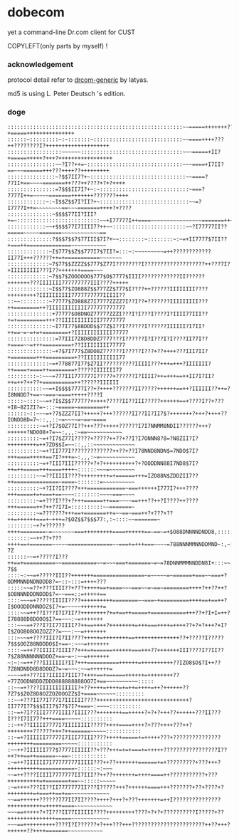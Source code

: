 # dobecom

 yet a command-line Dr.com client for CUST
 
 COPYLEFT(only parts by myself) !
### acknowledgement
 protocol detail refer to [drcom-generic](https://github.com/drcoms/drcom-generic) by latyas.
 
 md5 is using L. Peter Deutsch 's edition.
### doge
    :::::::::::::::::::::::::::::::::::::::::::::::::::::::~~=====+++++++??????????+=====+++++++++++++++
    ::::::~:::::::::~:~:::::::~::::::::::::::::::::::::::::~~====++++???++????????I?++++++++++++++++++++
    :::::::::::::::::~~~~~~::::::::::::::::::::::::::::::::~~~=====+II?+=====+++++?+++?+++++++++++++++++
    :::::::::::::::~~?I??++=~::::::::::::::::::::::::::::::~~~====+I7II?==~~~======+++???++++??+++++++++
    :::::::::::::::~?$$7II7?+~::::::::::::::::::::::::::::::~~====?77II+==~~~~=======++???++????+?+?++++
    :::::::::::::::=7$$$II7I?+~:~::::::::::::::::::::::::::::~===?7777I++=~~~~~=======+++++++???????++++
    ::::::::::::~:~I$$Z$$7I?II?+~::::::::::::::::::::::::::::~~=?I7777I++=~~~~~~~~==~~~=======++++?+????
    ::::::::::::::~$$$$77II?III?+=~::::::::::::::::::::::::::~~+I77777I++====~~~~~~~~~~~~~~~~=======++++
    ::::::::::::~~+$$$$77I7IIII7?++~~:::::::::::::::::::::::~~?I77777II??=====~~~~~=======~~~~~~~~~~~~==
    ::::::::::::::?$$$7$$7$77III$7I?+~~::::::::~::::::::~:~=+II7777$7II??+===++==============~~~~~~~~~~~
    :::::::::::::~I$777$$Z$$777I7$7II?=:::~:~~~~~~~~~=++????????????II77I+++??????++=+===========~~~~~~~
    :::::::::::::~7$77$$ZZZZ$$777$Z77I????????I???????????????????++???7I?+IIIIIIIII???I??+++++++====~~~
    :::::::::::::~7$$7$ZOOOOOO$777$O$7777$IIII????????????II??????+++++++???IIIIIII777777777III????+++++
    :::::::::::::~I$$77$ZO888Z$$777ZZ$777$I????++??????IIIIIIII????+++++++++?IIIIIIIIII7777777777IIIII??
    ::~~:::::::::~?7777$ZO888Z7I7777ZZZZ7I??I??+???????IIIIIIIII???++========++?IIIIIIIIIIII777777777777
    ::::::::::::::+77777$O8DNOZ77777ZZZI???I?I???I????I?IIII77III??+=+=========+++??IIIIIIIIIIII77777777
    ::::::::::::::~I77I77$88DDD$$77Z$I??I??????I??????IIIIII?I7II?++==~=~=+=+========+?IIIIIIIIIIII77777
    :::::::::::::::=77III7Z8D8DDZ7777???I??????I?I???I?I????II77I??+====~~=+++=========+??IIIIIIIII77777
    ::::::::::::::~+7$7I777$Z8DO8Z7?????I?????I???+??++++???III7II?+========+++=========+??IIIIIIIIIII77
    :::::::::::::~=+778877I77$Z7II??????????IIIII???+++=+++?IIIIIII?++====+====++========+?????IIIIIII77
    :::::::::~:~~~=?77III777777I?????+??????I?IIII?++=+++==++II7I7II?++=++?++??+==========++??????IIIIII
    :::::::::::~~=+I$$$$7777I??+?++++???????II?????++++++==++?IIIIII??++=?I8NNDD7+==~~===~====+++++????I
    :::::~::::~~=+?I$Z$$7777??+++++?????II??III?????++++++==+????I??+???+I8~8ZIZI?=~:::~=====~========++
    ::::::~::~~~=+?7$ZZZ7II?+++++?+++??????II??II?II7$?+++++++?+++?++++??IONDD8D=7~::,,::~=~~~~=~==~====
    ::::::::::~=+?I7$OZ77I??+++???+++++??????I7I7NNMM8NDII??????+++?++++++?NDOO8+7=~~:,,,:~==~~~~~~~~~~~
    ::::::::::~=+?I7$Z77I?????+?????++??+??I?I7ONNN8?8=?N8ZII?I?+++++++++=++7ZD$$I=~~::,,::~~~~~~~~~~~~~
    ::::::::::~=+?II777I?????????????++??+??I78NND8NDN$=7NDO$7I?+++====+++++==?I?+++=~:,,,:~=~~~~~~~~~~~
    ::::::::::~=+?III7III?????+?+?++++++++++?+?OODDNN88I7ND8$7I?++=++=====+++====++++~::::::~~~=~~~~~~~~
    :::::::::~~=??IIIII????+++++++++=+======+++=IZO88N$ZDDZII7??++==============~====~:::::::=~~~~~~~~~~
    ::::::::::~+?II?II????+++============~===++++++I777I?+++????+++=====+=+===+==~~~~::::::::~~~~===~~~~
    :::::::::~=+???I???+?+++======++===~~~~==+++??++?I????++????+++======++?++??I7I=::::::::::~~=======~
    :::::::::~=???????+++==+=======++=~~==~===++?+???+??++=++++++===+~+++=?$OZ$$7$$$77:,:~::::~~=======~
    ::::::::~+?+??????++++========~=~~~~~~~===+++++++++====++++++==~==~=+$O88DNNNNDNDD8,:::::~===+====+?
    :::::::~~++??+???++++==+=======~~~~~==============~~===+=+++===~~~~=788NNNMMNNDDMND~:,~:~::~+++=+?7Z
    ::::::~~=+?????I???++==+==========~~===========~~=~~~===+=======~=~=78DNNMMMNNDDN8I+:::~~::~=+++?7$$
    ::::~:~~=+?????III??+++++++================~=~~~~~=~======+===~~===+?ODMMNNDNDNDDD8?=~::~:::=++++???
    :::::~~=??+???IIII??+???+++++==+====~~~===~~=~==~========++++?++??++?$O8NNNDDDNDDD$?=~~===::=+++++==
    ::::~~~=+?????IIIII????++++++++++========~~===~+=========++++==+==++?I$OOODDDNNDDZ$I?+=~~~~~+++++++=
    ::::~~=++??I???I7I7II??++++++++?+=+==++=====+===========+++??+?I+I=++?I78888D8DOOO$I?==~~~:~=+++++++
    :::~~~=+???I?II77IIII??++==++++?++++++++=+++===++++=++++??+?+?+++?+I?I$ZOO8O8OOZOZZ??=~~~:~~=+++++++
    :::~~~=+????III?I7II????+++++=++++++++==++++++++++++++??+?????I?????7$$$OOZ88NDDDO$I+==~:~~~=+++++++
    ::::~=++??IIIII?IIII??+++=+======++++++===+++??+++++++III????I??II??7$Z88NNNNNNDOOZ+==~=~:~~=+++++++
    ~:~:~=++???IIIIIII?II?+++==========++++++=++++++++++??IZO8$O$7I++??7Z8NDNDD8D8DOOZ?=~=~~~:~~=++++++=
    ~~~~=++???II?IIIII7III??++++==+======++++++=++++++++??+77ZOODN8DDZDDD888888888OO7I+==~~~~~~~~~~:::::
    ::~~=+????IIIIIIIIIIII?+??++++=++++=+=++=++++=++?++++++??7Z7$$ZOZ8D8OZZOZOOOZZ$I+====~~~~~~:::::::::
    ::~~+???II77I777I7IIIIII????+++++++++++++++++++++++++++++?II777I77$$$III7$77$7I?+===~:~~~~::::::::::
    ::~=+?I??III7777IIII?IIII???++++++++==+++++?+?+?+++??++++++???II???I???I7II77?+++====~~~~~::::::::::
    ::~++??IIIII7777I7IIIIIIII?????++++====++++?+???++++???++?++++++++??????+++?++======~~~~~:::::::::::
    ::~=+?IIIIII77777I7III77III????+++++=====+=+++++???+???????????????++++++++=========~~~~~:::::::::::
    :~~++?IIIIII777$7777IIIIII??+???+++=+=+===+=+++++?????????????????I??++?++==++======~~==~:::::::::::
    :~=++?IIIIII7I77777777IIIII???++??+++++++======+=+?????????+???+++?++++++++++===========~::::::~:~~~
    ~~=++????IIIII7777777II7III??++??+++++++=++++====++???????????+???++++++++++=+=======+==~~:::::~~~~~
    :~=++++???II??II7777777II???I?????+++?++++++====+++???????+??+????+?++++++++=+===++==+==~~~~~~~~~~~~
    ~~==++++++??????777II7II????++++?+++?+???+++++++=++I???????????????+++++++++++=+++++====~~~~~~~~~~~~
    ~~~==+++++?+?I???II77IIIIII????+++++++++????+?+?+??????????I?????+??+++++++++++++++=====~~~~~~~~~~~~
    ~~~==++++++++++????I?I??????+?+++???+++???????????????????????++??+++?++++++??++++=======~~~~~~~~~~~
